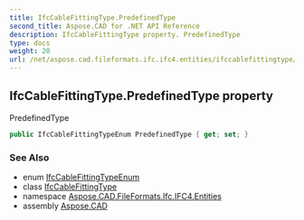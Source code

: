 ```yaml
---
title: IfcCableFittingType.PredefinedType
second_title: Aspose.CAD for .NET API Reference
description: IfcCableFittingType property. PredefinedType
type: docs
weight: 20
url: /net/aspose.cad.fileformats.ifc.ifc4.entities/ifccablefittingtype/predefinedtype/
---
```

## IfcCableFittingType.PredefinedType property

PredefinedType

```csharp
public IfcCableFittingTypeEnum PredefinedType { get; set; }
```

### See Also

* enum [IfcCableFittingTypeEnum](../../../aspose.cad.fileformats.ifc.ifc4.types/ifccablefittingtypeenum/)
* class [IfcCableFittingType](../)
* namespace [Aspose.CAD.FileFormats.Ifc.IFC4.Entities](../../ifccablefittingtype/)
* assembly [Aspose.CAD](../../../)


